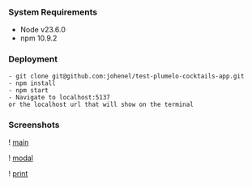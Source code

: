 ### System Requirements
- Node v23.6.0
- npm 10.9.2

### Deployment
````
- git clone git@github.com:johenel/test-plumelo-cocktails-app.git
- npm install
- npm start
- Navigate to localhost:5137 
or the localhost url that will show on the terminal
````

### Screenshots

! [main](./assets/images/main.png)

! [modal](./assets/images/modal.png)

! [print](./assets/images/print.png)
